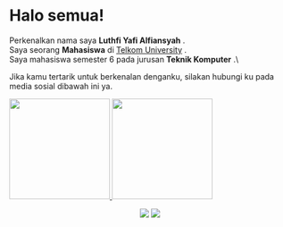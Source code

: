 # Halo semua! 

Perkenalkan nama saya **Luthfi Yafi Alfiansyah** .\
Saya seorang **Mahasiswa** di [Telkom University](https://telkomuniversity.ac.id) .\
Saya mahasiswa semester 6 pada jurusan **Teknik Komputer** .\

Jika kamu tertarik untuk berkenalan denganku, silakan hubungi ku pada media sosial dibawah ini ya.


<p align="left">
<a href="https://github.com/luthfialghz">
  <img height="180em" src="https://github-readme-stats-eight-theta.vercel.app/api?username=gilangadhan&show_icons=true&theme=algolia&include_all_commits=true&count_private=true"/>
  <img height="180em" src="https://github-readme-stats-eight-theta.vercel.app/api/top-langs/?username=gilangadhan&layout=compact&langs_count=8&theme=algolia"/>
</a>
</p>

<p id="socialIcons" align="center">
    <a href="https://www.linkedin.com/in/luthfi-yafi-alfiansyah-42911513b/" alt="LinkedIn">
        <img src="https://img.shields.io/badge/-LinkedIn-blue?style=flat-square&logo=linkedin" /></a>
    <a href="https://instagram.com/luthfiyell" alt="Instagram">
        <img src="https://img.shields.io/badge/-Instagram-E4405F?style=flat-square&logo=instagram&logoColor=white" /></a>
</p>

[github]: https://github.com/luthfialghz
[linkedin]: https://www.linkedin.com/in/luthfi-yafi-alfiansyah-42911513b/
[instagram]: https://instagram.com/luthfiyell
